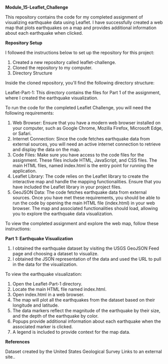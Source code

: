**Module_15-Leaflet_Challenge**

This repository contains the code for my completed assignment of visualizing earthquake data using Leaflet. I have successfully created a web map that plots earthquakes on a map and provides additional information about each earthquake when clicked.

**Repository Setup**

I followed the instructions below to set up the repository for this project:

1. Created a new repository called leaflet-challenge.
2. Cloned the repository to my computer.
3. Directory Structure

Inside the cloned repository, you'll find the following directory structure:

Leaflet-Part-1: This directory contains the files for Part 1 of the assignment, where I created the earthquake visualization.

To run the code for the completed Leaflet Challenge, you will need the following requirements:

1. Web Browser: Ensure that you have a modern web browser installed on your computer, such as Google Chrome, Mozilla Firefox, Microsoft Edge, or Safari.
2. Internet Connection: Since the code fetches earthquake data from external sources, you will need an active internet connection to retrieve and display the data on the map.
3. Code Files: Make sure you have access to the code files for the assignment. These files include HTML, JavaScript, and CSS files. The main HTML files, named index.html is the entry point for running the application.
4. Leaflet Library: The code relies on the Leaflet library to create the interactive map and handle the mapping functionalities. Ensure that you have included the Leaflet library in your project files.
5. GeoJSON Data: The code fetches earthquake data from external sources. Once you have met these requirements, you should be able to run the code by opening the main HTML file (index.html) in your web browser. The map and associated functionalities should load, allowing you to explore the earthquake data visualization.


To view the completed assignment and explore the web map, follow these instructions:

**Part 1: Earthquake Visualization**

1. I obtained the earthquake dataset by visiting the USGS GeoJSON Feed page and choosing a dataset to visualize.
2. I obtained the JSON representation of the data and used the URL to pull in the data for the visualization.
   
To view the earthquake visualization:

1. Open the Leaflet-Part-1 directory.
2. Locate the main HTML file named index.html.
3. Open index.html in a web browser.
4. The map will plot all the earthquakes from the dataset based on their longitude and latitude.
5. The data markers reflect the magnitude of the earthquake by their size, and the depth of the earthquake by color.
6. Popups provide additional information about each earthquake when the associated marker is clicked.
7. A legend is included to provide context for the map data.

**References**

Dataset created by the United States Geological Survey Links to an external site..
